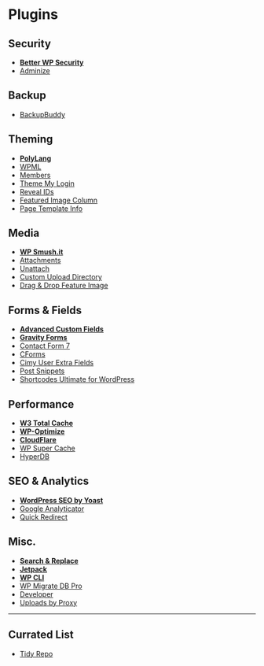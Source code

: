 # Plugins

## Security

- **[Better WP Security](http://wordpress.org/plugins/better-wp-security/)**
- [Adminize](http://wordpress.org/plugins/adminimize/)

## Backup

- [BackupBuddy](http://ithemes.com/purchase/backupbuddy/)

## Theming

- **[PolyLang](http://polylang.wordpress.com/)**
- [WPML](http://wordpress.org/extend/plugins/sitepress-multilingual-cms/)
- [Members](http://wordpress.org/extend/plugins/members/)
- [Theme My Login](http://wordpress.org/extend/plugins/theme-my-login/)
- [Reveal IDs](http://wordpress.org/plugins/reveal-ids-for-wp-admin-25/)
- [Featured Image Column](http://wordpress.org/plugins/featured-image-column/)
- [Page Template Info](https://github.com/tommcfarlin/page-template-info)

## Media

- **[WP Smush.it](http://wordpress.org/extend/plugins/wp-smushit/)**
- [Attachments](https://github.com/jchristopher/attachments)
- [Unattach](http://wordpress.org/extend/plugins/unattach/)
- [Custom Upload Directory](http://wordpress.org/plugins/custom-upload-dir/)
- [Drag & Drop Feature Image](http://wordpress.org/plugins/drag-drop-featured-image/)

## Forms & Fields

- **[Advanced Custom Fields](http://wordpress.org/extend/plugins/advanced-custom-fields/)**
- **[Gravity Forms](http://www.gravityforms.com/)**
- [Contact Form 7](https://wordpress.org/plugins/contact-form-7/)
- [CForms](http://www.deliciousdays.com/cforms-plugin/)
- [Cimy User Extra Fields](http://wordpress.org/extend/plugins/cimy-user-extra-fields/)
- [Post Snippets](http://wordpress.org/plugins/post-snippets/)
- [Shortcodes Ultimate for WordPress](http://gndev.info/shortcodes-ultimate/)

## Performance

- **[W3 Total Cache](http://wordpress.org/extend/plugins/w3-total-cache/)**
- **[WP-Optimize](http://wordpress.org/extend/plugins/wp-optimize/)**
- **[CloudFlare](http://wordpress.org/plugins/cloudflare/)**
- [WP Super Cache](https://wordpress.org/plugins/wp-super-cache/)
- [HyperDB](http://wordpress.org/plugins/hyperdb/)

## SEO & Analytics

- **[WordPress SEO by Yoast](http://wordpress.org/extend/plugins/wordpress-seo/)**
- [Google Analyticator](http://wordpress.org/extend/plugins/google-analyticator/)
- [Quick Redirect](http://wordpress.org/extend/plugins/quick-pagepost-redirect-plugin/)

## Misc.

- **[Search & Replace](http://interconnectit.com/124/search-and-replace-for-wordpress-databases/)**
- **[Jetpack](http://jetpack.me/)**
- **[WP CLI](http://wp-cli.org/)**
- [WP Migrate DB Pro](http://deliciousbrains.com/wp-migrate-db-pro/)
- [Developer](http://wordpress.org/plugins/developer/)
- [Uploads by Proxy](http://wordpress.org/extend/plugins/uploads-by-proxy/)

---

## Currated List

- [Tidy Repo](http://tidyrepo.com/)
